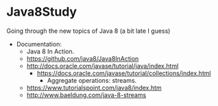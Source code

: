 # Java8Study
Going through the new topics of Java 8 (a bit late I guess)

- Documentation:
	- Java 8 In Action.
	- https://github.com/java8/Java8InAction
	- http://docs.oracle.com/javase/tutorial/java/index.html
		- https://docs.oracle.com/javase/tutorial/collections/index.html
			- Aggregate operations: streams.
	- https://www.tutorialspoint.com/java8/index.htm
	- http://www.baeldung.com/java-8-streams
	
